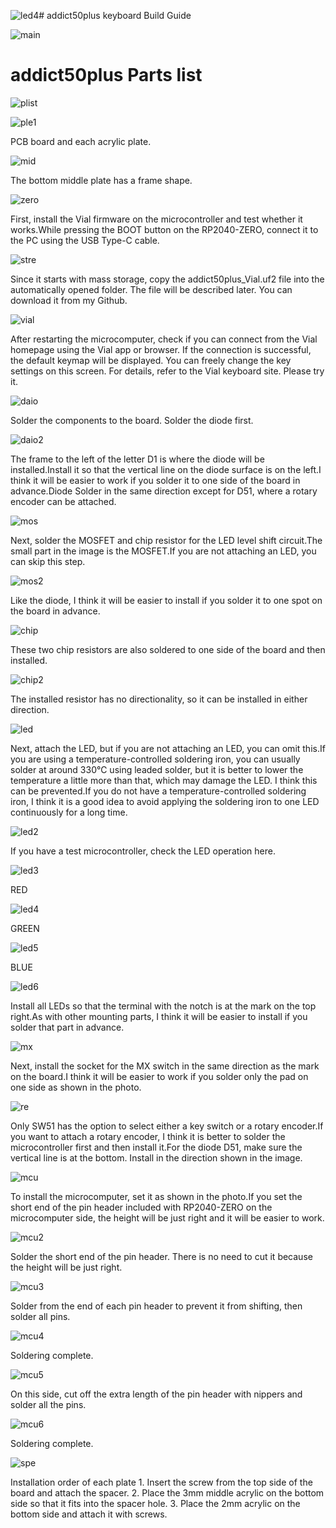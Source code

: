 ![led4](https://github.com/user-attachments/assets/feb2efcc-297e-4f9c-b7f0-24855497e165)# addict50plus keyboard Build Guide

![main](https://github.com/user-attachments/assets/1dce476f-f478-4a7e-965b-9dcf54100ee1)
# addict50plus Parts list
![plist](https://github.com/user-attachments/assets/e1a9dc2d-d649-44af-9765-2a330322938a)

![ple1](https://github.com/user-attachments/assets/536c8912-2620-4de3-a461-41931ba8edc8)

PCB board and each acrylic plate.

![mid](https://github.com/user-attachments/assets/af96703d-75b7-4964-8698-dce49e05a9b3)

The bottom middle plate has a frame shape.

![zero](https://github.com/user-attachments/assets/6a6165d0-f461-4206-819e-07e254b528ae)

First, install the Vial firmware on the microcontroller and test whether it works.While pressing the BOOT button on the RP2040-ZERO, connect it to the PC using the USB Type-C cable.

![stre](https://github.com/user-attachments/assets/2368563c-54c0-4be3-8b4a-fe820cadefca)

Since it starts with mass storage, copy the addict50plus_Vial.uf2 file into the automatically opened folder. The file will be described later. You can download it from my Github.

![vial](https://github.com/user-attachments/assets/30a668e1-1343-4ddd-8fe3-d758f2bc0a6a)

After restarting the microcomputer, check if you can connect from the Vial homepage using the Vial app or browser. If the connection is successful, the default keymap will be displayed. You can freely change the key settings on this screen. For details, refer to the Vial keyboard site. Please try it.

![daio](https://github.com/user-attachments/assets/58429e36-c04c-49d2-b7ae-72d676d1ebe3)

Solder the components to the board. Solder the diode first.

![daio2](https://github.com/user-attachments/assets/120a447d-907a-41fb-af02-7091d93d8d43)

The frame to the left of the letter D1 is where the diode will be installed.Install it so that the vertical line on the diode surface is on the left.I think it will be easier to work if you solder it to one side of the board in advance.Diode Solder in the same direction except for D51, where a rotary encoder can be attached.

![mos](https://github.com/user-attachments/assets/21b3f21c-ca7a-43ac-9fa8-7687f5e49a9b)

Next, solder the MOSFET and chip resistor for the LED level shift circuit.The small part in the image is the MOSFET.If you are not attaching an LED, you can skip this step.

![mos2](https://github.com/user-attachments/assets/2f440976-86ed-43c3-85a3-33f2099eb421)

Like the diode, I think it will be easier to install if you solder it to one spot on the board in advance.

![chip](https://github.com/user-attachments/assets/156908dc-37ef-4918-ad72-263d05994b0b)

These two chip resistors are also soldered to one side of the board and then installed.

![chip2](https://github.com/user-attachments/assets/62dae246-c0a4-41fa-bb9e-686c172c5059)

The installed resistor has no directionality, so it can be installed in either direction.

![led](https://github.com/user-attachments/assets/1a2a2e0b-1fad-4619-9b2c-31ca7b0edeaf)

Next, attach the LED, but if you are not attaching an LED, you can omit this.If you are using a temperature-controlled soldering iron, you can usually solder at around 330℃ using leaded solder, but it is better to lower the temperature a little more than that, which may damage the LED. I think this can be prevented.If you do not have a temperature-controlled soldering iron, I think it is a good idea to avoid applying the soldering iron to one LED continuously for a long time.

![led2](https://github.com/user-attachments/assets/38a90d2c-04d3-4402-89bd-d61c1ccaeba9)

If you have a test microcontroller, check the LED operation here.

![led3](https://github.com/user-attachments/assets/ef97bc40-bf67-4638-b1f8-9e4f710489d9)

RED

![led4](https://github.com/user-attachments/assets/c40e4c6c-d5f4-4c0a-8d8e-cf2b539077e2)

GREEN

![led5](https://github.com/user-attachments/assets/09f0e4ac-f2f7-4a1e-9ad0-0b3d9cea357a)

BLUE

![led6](https://github.com/user-attachments/assets/ff874670-ddec-4b11-8f97-3f4e47a7b747)

Install all LEDs so that the terminal with the notch is at the mark on the top right.As with other mounting parts, I think it will be easier to install if you solder that part in advance.

![mx](https://github.com/user-attachments/assets/a2e7f14d-3f7a-46ae-84f8-fcdb33f440be)

Next, install the socket for the MX switch in the same direction as the mark on the board.I think it will be easier to work if you solder only the pad on one side as shown in the photo.

![re](https://github.com/user-attachments/assets/41dc5d65-db67-4fb1-b106-effedc75b5c1)

Only SW51 has the option to select either a key switch or a rotary encoder.If you want to attach a rotary encoder, I think it is better to solder the microcontroller first and then install it.For the diode D51, make sure the vertical line is at the bottom. Install in the direction shown in the image.

![mcu](https://github.com/user-attachments/assets/1b987be4-356f-4747-ab10-511b389eff81)

To install the microcomputer, set it as shown in the photo.If you set the short end of the pin header included with RP2040-ZERO on the microcomputer side, the height will be just right and it will be easier to work.

![mcu2](https://github.com/user-attachments/assets/a26d55a2-2e2f-4a5f-bbc1-1934699cd938)

Solder the short end of the pin header. There is no need to cut it because the height will be just right.

![mcu3](https://github.com/user-attachments/assets/2887e272-c506-438c-8334-f2f02d54815a)

Solder from the end of each pin header to prevent it from shifting, then solder all pins.

![mcu4](https://github.com/user-attachments/assets/dd2b47ab-6131-4c8d-a1f5-535d82367242)

Soldering complete.

![mcu5](https://github.com/user-attachments/assets/a633a457-eef8-4eb1-8fa1-5dec66038e8c)

On this side, cut off the extra length of the pin header with nippers and solder all the pins.

![mcu6](https://github.com/user-attachments/assets/601c1692-9c47-4084-b79c-f15222097acf)

Soldering complete.

![spe](https://github.com/user-attachments/assets/f467cccf-fbc0-4cfb-ad38-1d241ff065d0)

Installation order of each plate 1. Insert the screw from the top side of the board and attach the spacer. 2. Place the 3mm middle acrylic on the bottom side so that it fits into the spacer hole. 3. Place the 2mm acrylic on the bottom side and attach it with screws.

